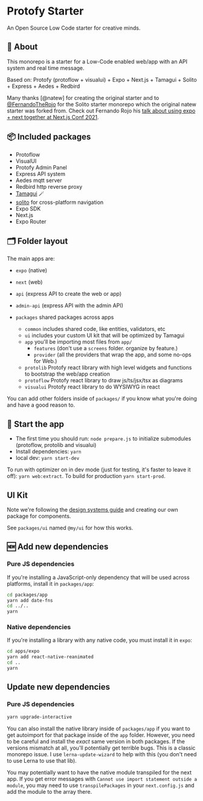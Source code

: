 # Protofy Starter

An Open Source Low Code starter for creative minds.

## 🔦 About

This monorepo is a starter for a Low-Code enabled web/app with an API system and real time message.

Based on: Protofy (protoflow + visualui) + Expo + Next.js + Tamagui + Solito + Express + Aedes + Redbird

Many thanks [@natew] for creating the original starter and to [@FernandoTheRojo](https://twitter.com/fernandotherojo) for the Solito starter monorepo which the original natew starter was forked from. Check out Fernando Rojo his [talk about using expo + next together at Next.js Conf 2021](https://www.youtube.com/watch?v=0lnbdRweJtA).

## 📦 Included packages
- Protoflow
- VisualUI
- Protofy Admin Panel
- Express API system
- Aedes mqtt server
- Redbird http reverse proxy
- [Tamagui](https://tamagui.dev) 🪄
- [solito](https://solito.dev) for cross-platform navigation
- Expo SDK
- Next.js
- Expo Router

## 🗂 Folder layout

The main apps are:

- `expo` (native)
- `next` (web)
- `api` (express API to create the web or app)
- `admin-api` (express API with the admin API)

- `packages` shared packages across apps
  - `common` includes shared code, like entities, validators, etc
  - `ui` includes your custom UI kit that will be optimized by Tamagui
  - `app` you'll be importing most files from `app/`
    - `features` (don't use a `screens` folder. organize by feature.)
    - `provider` (all the providers that wrap the app, and some no-ops for Web.)
  - `protolib` Protofy react library with high level widgets and functions to bootstrap the web/app creation
  - `protoflow` Protofy react library to draw js/ts/jsx/tsx as diagrams
  - `visualui` Protofy react library to do WYSIWYG in react

You can add other folders inside of `packages/` if you know what you're doing and have a good reason to.

## 🏁 Start the app

- The first time you should run: `node prepare.js` to initialize submodules (protoflow, protolib and visualui)
- Install dependencies: `yarn`
- local dev: `yarn start-dev`

To run with optimizer on in dev mode (just for testing, it's faster to leave it off): `yarn web:extract`. To build for production `yarn start-prod`.

## UI Kit

Note we're following the [design systems guide](https://tamagui.dev/docs/guides/design-systems) and creating our own package for components.

See `packages/ui` named `@my/ui` for how this works.

## 🆕 Add new dependencies

### Pure JS dependencies

If you're installing a JavaScript-only dependency that will be used across platforms, install it in `packages/app`:

```sh
cd packages/app
yarn add date-fns
cd ../..
yarn
```

### Native dependencies

If you're installing a library with any native code, you must install it in `expo`:

```sh
cd apps/expo
yarn add react-native-reanimated
cd ..
yarn
```

## Update new dependencies

### Pure JS dependencies

```sh
yarn upgrade-interactive
```

You can also install the native library inside of `packages/app` if you want to get autoimport for that package inside of the `app` folder. However, you need to be careful and install the _exact_ same version in both packages. If the versions mismatch at all, you'll potentially get terrible bugs. This is a classic monorepo issue. I use `lerna-update-wizard` to help with this (you don't need to use Lerna to use that lib).

You may potentially want to have the native module transpiled for the next app. If you get error messages with `Cannot use import statement outside a module`, you may need to use `transpilePackages` in your `next.config.js` and add the module to the array there.
